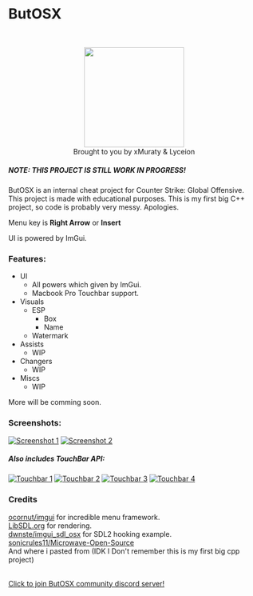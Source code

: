 <h1>ButOSX</h1> <br>
<p align="center">
<img src="https://i.imgur.com/jSHJ5Ib.png" width="200"> <br>
Brought to you by xMuraty & Lyceion
</p>

##### NOTE: THIS PROJECT IS STILL WORK IN PROGRESS!
ButOSX is an internal cheat project for Counter Strike: Global Offensive. This project is made with educational purposes. This is my first big C++ project, so code is probably very messy. Apologies.

Menu key is **Right Arrow** or **Insert**

UI is powered by ImGui.

### Features:
- UI
    - All powers which given by ImGui.
    - Macbook Pro Touchbar support.
- Visuals
    - ESP
        - Box
        - Name
    - Watermark
- Assists
    - WIP
- Changers
    - WIP
- Miscs
    - WIP

More will be comming soon.

### Screenshots:
[![Screenshot 1](https://i.imgur.com/8zmB3Hd.png "Screenshot 1")](https://i.imgur.com/8zmB3Hd.png "Screenshot 1")
[![Screenshot 2](https://i.imgur.com/1rlDksO.png "Screenshot 2")](https://i.imgur.com/1rlDksO.png "Screenshot 2")

##### Also includes TouchBar API:
[![Touchbar 1](https://i.imgur.com/hpJb5nz.png "Touchbar 1")](https://i.imgur.com/hpJb5nz.png "Touchbar 1")
[![Touchbar 2](https://i.imgur.com/uDwdRP7.png "Touchbar 2")](https://i.imgur.com/uDwdRP7.png "Touchbar 2")
[![Touchbar 3](https://i.imgur.com/3XqzUoV.png "Touchbar 3")](https://i.imgur.com/3XqzUoV.png "Touchbar 3")
[![Touchbar 4](https://i.imgur.com/4MxdOKf.png "Touchbar 4")](https://i.imgur.com/4MxdOKf.png "Touchbar 4")

### Credits
[ocornut/imgui](https://github.com/ocornut/imgui) for incredible menu framework. <br>
[LibSDL.org](https://github.com/libsdl-org/SDL) for rendering. <br>
[dwnste/imgui_sdl_osx](https://github.com/dwnste/imgui_sdl_osx) for SDL2 hooking example. <br>
[sonicrules11/Microwave-Open-Source](https://github.com/sonicrules11/Microwave-Open-Source)  <br>
 And where i pasted from (IDK I Don't remember this is my first big cpp project)<br>
 <br>
 
 [Click to join ButOSX community discord server!](https://discord.gg/cJmWH7YQ58)
